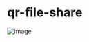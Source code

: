 # qr-file-share

![image](https://github.com/user-attachments/assets/4ed69a40-70b9-4271-a6ff-8e285eac6e2c)

